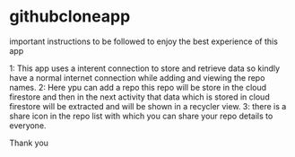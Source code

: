# githubcloneapp
important instructions to be followed to enjoy the best experience of this app

1: This app uses a interent connection to store and retrieve data so kindly have a normal internet connection while adding and viewing the repo names.
2: Here ypu can add a repo this repo will be store in the cloud firestore and then in the next activity that data which is stored in cloud firestore will be extracted and will be
shown in a recycler view.
3: there is a share icon in the repo list with which you can share your repo details to everyone.

Thank you 
